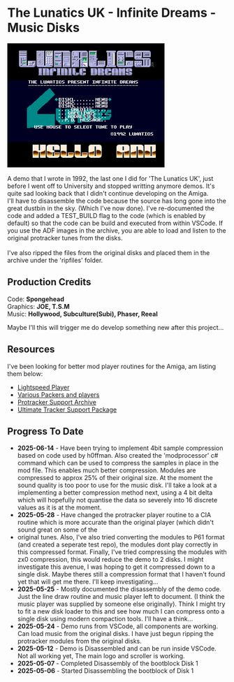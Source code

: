 # The Lunatics UK - Infinite Dreams - Music Disks

![InfiniteDreams](/images/InfiniteDreamsScreen.png)

A demo that I wrote in 1992, the last one I did for 'The Lunatics UK', just before I went off to University and stopped writting anymore demos. It's quite sad looking back that I didn't continue developing on the Amiga.
<br/>
I'll have to disassemble the code because the source has long gone into the great dustbin in the sky. (Which I've now done).
I've re-documented the code and added a TEST_BUILD flag to the code (which is enabled by default) so that the code can be build and executed from within VSCode. 
If you use the ADF images in the archive, you are able to load and listen to the original protracker tunes from the disks.
<br/><br/>
I've also ripped the files from the original disks and placed them in the archive under the  'ripfiles' folder.
<br/>

## Production Credits
Code: **Spongehead**<br/>
Graphics: **JOE, T.S.M**<br/>
Music: **Hollywood, Subculture(Subi), Phaser, Reeal**<br/>

Maybe I'll this will trigger me do develop something new after this project...

## Resources
I've been looking for better mod player routines for the Amiga, am listing them below:
- [Lightspeed Player](https://github.com/arnaud-carre/LSPlayer)
- [Various Packers and players](https://www.amiga-stuff.com/modpackers-download.html)
- [Protracker Support Archive](https://aminet.net/package/mus/edit/ptsupp)
- [Ultimate Tracker Support Package](https://aminet.net/package/mus/edit/RSE-UTS)

## Progress To Date
- **2025-06-14** - Have been trying to implement 4bit sample compression based on code used by h0ffman. Also created the 'modprocessor' c# command which can be used to compress the samples in place in the mod file. This enables much better compression. Modules are compressed to approx 25% of their original size.  At the moment the sound quality is too poor to use for the music disk.  I'll take a look at a implementing a better compression method next, using a 4 bit delta which will hopefully not quantise the data so severely into 16 discrete values as it is at the moment.
- **2025-05-28** - Have changed the protracker player routine to a CIA routine which is more accurate than the original player (which didn't sound great on some of the
- original tunes. Also, I've also tried converting the modules to P61 format (and created a seperate test repo), the modules dont play correctly in this compressed format. Finally, I've tried compressing the modules with zx0 compression, this would reduce the demo to 2 disks. I might investigate this avenue, I was hoping to get it compressed down to a single disk. Maybe theres still a compression format that I haven't found yet that will get me there. I'll keep investigating...
- **2025-05-25** - Mostly documented the disassembly of the demo code. Just the line draw routine and music player left to document. (I think the music player was supplied by someone else originally).  Think I might try to fit a new disk loader to this and see how much I can compress onto a single disk using modern compaction tools. I'll have a think...
- **2025-05-24** - Demo runs from VSCode, all components are working. Can load music from the original disks. I have just begun ripping the protracker modules from the original disks.
- **2025-05-12** - Demo is Disassembled and can be run inside VSCode. Not all working yet, The main logo and scroller is working. 
- **2025-05-07** - Completed Disassembly of the bootblock Disk 1
- **2025-05-06** - Started Disassembling the bootblock of Disk 1
